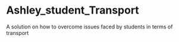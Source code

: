 # Ashley_student_Transport
A solution on how to overcome issues faced by students in terms of transport
